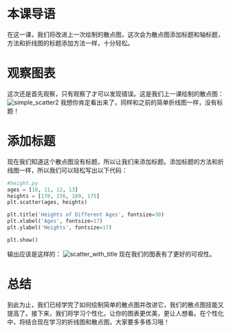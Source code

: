 # 本课导语
在这一课，我们将改进上一次绘制的散点图，这次会为散点图添加标题和轴标题，方法和折线图的标题添加方法一样，十分轻松。

# 观察图表
这次还是首先观察，只有观察了才可以发现错误。这是我们上一课绘制的散点图：
![simple_scatter2](https://raw.githubusercontent.com/bobby233/Matplotlib_Tutorial/master/img/simple_scatter2.png)
我想你肯定看出来了，同样和之前的简单折线图一样，没有标题！

# 添加标题
现在我们知道这个散点图没有标题，所以让我们来添加标题。添加标题的方法和折线图一样，所以我们可以轻松写出以下代码：
````python
#height.py
ages = [10, 11, 12, 13]
heights = [170, 156, 189, 175]
plt.scatter(ages, heights)

plt.title('Heights of Different Ages', fontsize=30)
plt.xlabel('Ages', fontsize=17)
plt.ylabel('Heights', fontsize=17)

plt.show()
````
输出应该是这样的：
![scatter_with_title](https://raw.githubusercontent.com/bobby233/Matplotlib_Tutorial/master/img/scatter_with_title.png)
现在我们的图表有了更好的可视性。

# 总结
到此为止，我们已经学完了如何绘制简单的散点图并改进它，我们的散点图技能又提高了。接下来，我们将学习个性化，让你的图表更优美，更让人想看。在个性化中，将结合现在学习的折线图和散点图，大家要多多练习哦！